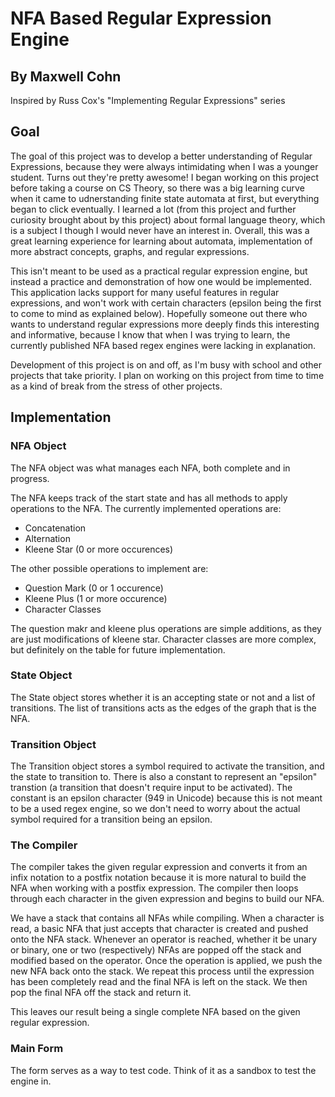 ﻿# NFA Based Regular Expression Engine

## By Maxwell Cohn

Inspired by Russ Cox's "Implementing Regular Expressions" series

## Goal

The goal of this project was to develop a better understanding of Regular Expressions, because they were always intimidating
when I was a younger student. Turns out they're pretty awesome! I began working on this project before taking a course on
CS Theory, so there was a big learning curve when it came to udnerstanding finite state automata at first, but everything
began to click eventually. I learned a lot (from this project and further curiosity brought about by this project) about formal
language theory, which is a subject I though I would never have an interest in. Overall, this was a great learning experience
for learning about automata, implementation of more abstract concepts, graphs, and regular expressions.

This isn't meant to be used as a practical regular expression engine, but instead a practice and demonstration of how one would
be implemented. This application lacks support for many useful features in regular expressions, and won't work with certain
characters (epsilon being the first to come to mind as explained below). Hopefully someone out there who wants to understand regular
expressions more deeply finds this interesting and informative, because I know that when I was trying to learn, the currently
published NFA based regex engines were lacking in explanation.

Development of this project is on and off, as I'm busy with school and other projects that take priority. I plan on working on
this project from time to time as a kind of break from the stress of other projects.

## Implementation

### NFA Object

The NFA object was what manages each NFA, both complete and in progress.

The NFA keeps track of the start state and has all methods to apply operations to the NFA. The currently implemented operations are:

- Concatenation
- Alternation
- Kleene Star (0 or more occurences)

The other possible operations to implement are:

- Question Mark (0 or 1 occurence)
- Kleene Plus (1 or more occurence)
- Character Classes

The question makr and kleene plus operations are simple additions, as they are just modifications of kleene star. Character classes
are more complex, but definitely on the table for future implementation.

### State Object

The State object stores whether it is an accepting state or not and a list of transitions. The list of transitions acts as the
edges of the graph that is the NFA.

### Transition Object

The Transition object stores a symbol required to activate the transition, and the state to transition to. There is also a constant
to represent an "epsilon" transtion (a transition that doesn't require input to be activated). The constant is an epsilon character
(949 in Unicode) because this is not meant to be a used regex engine, so we don't need to worry about the actual symbol required for
a transition being an epsilon.

### The Compiler

The compiler takes the given regular expression and converts it from an infix notation to a postfix notation because it is more
natural to build the NFA when working with a postfix expression. The compiler then loops through each character in the given
expression and begins to build our NFA.

We have a stack that contains all NFAs while compiling. When a character is read, a basic NFA that just accepts that character
is created and pushed onto the NFA stack. Whenever an operator is reached, whether it be unary or binary, one or two (respectively)
NFAs are popped off the stack and modified based on the operator. Once the operation is applied, we push the new NFA back onto
the stack. We repeat this process until the expression has been completely read and the final NFA is left on the stack. We then
pop the final NFA off the stack and return it.

This leaves our result being a single complete NFA based on the given regular expression.

### Main Form

The form serves as a way to test code. Think of it as a sandbox to test the engine in.